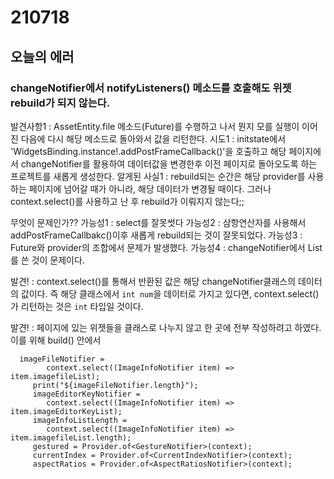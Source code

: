 # 210718
## 오늘의 에러
### changeNotifier에서 notifyListeners() 메소드를 호출해도 위젯 rebuild가 되지 않는다.
발견사항1 : AssetEntity.file 메소드(Future)를 수행하고 나서 뭔지 모를 실행이 이어진 다음에 다시 해당 메소드로 돌아와서 값을 리턴한다.
시도1 : initstate에서 'WidgetsBinding.instance!.addPostFrameCallback()'을 호출하고 해당 페이지에서 changeNotifier를 활용하여 데이터값을 변경한후
이전 페이지로 돌아오도록 하는 프로젝트를 새롭게 생성한다.
알게된 사실1 : rebuild되는 순간은 해당 provider를 사용하는 페이지에 넘어갈 때가 아니라, 해당 데이터가 변경될 때이다.
그러나 context.select()를 사용하고 난 후 rebuild가 이뤄지지 않는다;;

무엇이 문제인가??
   가능성1 : select를 잘못썻다
   가능성2 : 삼항연산자를 사용해서 addPostFrameCallbakc()이후 새롭게 rebuild되는 것이 잘못되었다.
   가능성3 : Future와 provider의 조합에서 문제가 발생했다.
   가능성4 : changeNotifier에서 List를 쓴 것이 문제이다.

   발견! : context.select()를 통해서 반환된 값은 해당 changeNotifier클래스의 데이터의 값이다. 즉 해당 클래스에서 `int num`을 데이터로 가지고 있다면,
   context.select()가 리턴하는 것은 `int` 타입일 것이다.
   
   발견! : 페이지에 있는 위젯들을 클래스로 나누지 않고 한 곳에 전부 작성하려고 하였다. 이를 위해 build() 안에서 
   
      imageFileNotifier =
            context.select((ImageInfoNotifier item) => item.imagefileList);
         print("${imageFileNotifier.length}");
         imageEditorKeyNotifier =
            context.select((ImageInfoNotifier item) => item.imageEditorKeyList);
         imageInfoListLength =
            context.select((ImageInfoNotifier item) => item.imagefileList.length);
         gestured = Provider.of<GestureNotifier>(context);
         currentIndex = Provider.of<CurrentIndexNotifier>(context);
         aspectRatios = Provider.of<AspectRatiosNotifier>(context);
